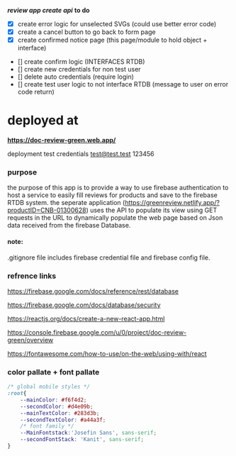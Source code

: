 ***review app create api***
**to do**
- [x] create error logic for unselected SVGs (could use better error code)
- [x] create a cancel button to go back to form page
- [x] create confirmed notice page (this page/module to hold object + interface)
- [] create confirm logic (INTERFACES RTDB)
- []  create new credentials for non test user
- [] delete auto credentials (require login)
- []  create test user logic to not interface RTDB (message to user on error code return)

# deployed at
**https://doc-review-green.web.app/**

deployment test credentials
test@test.test
123456



### purpose
the purpose of this app is to provide a way to use firebase authentication to host a service to easily fill reviews for products and save to the firebase RTDB system. 
the seperate application (https://greenreview.netlify.app/?productID=CNB-01300628) uses the API to populate its view using GET requests in the URL to dynamically populate the web page based on Json data received from the firebase Database.

#### note:
.gitignore file includes firebase credential file and firebase config file. 






### refrence links

https://firebase.google.com/docs/reference/rest/database

https://firebase.google.com/docs/database/security

https://reactjs.org/docs/create-a-new-react-app.html

https://console.firebase.google.com/u/0/project/doc-review-green/overview

https://fontawesome.com/how-to-use/on-the-web/using-with/react


### color pallate + font pallate

``` css
/* global mobile styles */
:root{
    --mainColor: #f6f4d2;
    --secondColor: #d4e09b;
    --mainTextColor: #283d3b;
    --secondTextColor: #a44a3f;
    /* font family */
    --MainFontstack:'Josefin Sans', sans-serif; 
    --secondFontStack: 'Kanit', sans-serif;
}
```
